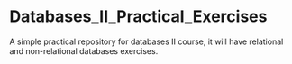 # Databases_II_Practical_Exercises
A simple practical repository for databases II course, it will have relational and non-relational databases exercises.
